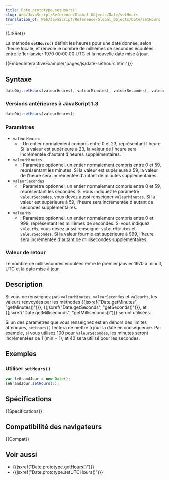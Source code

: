 ```yaml
---
title: Date.prototype.setHours()
slug: Web/JavaScript/Reference/Global_Objects/Date/setHours
translation_of: Web/JavaScript/Reference/Global_Objects/Date/setHours
---
```


{{JSRef}}

La méthode **`setHours()`** définit les heures pour une date donnée, selon l'heure locale, et renvoie le nombre de millièmes de secondes écoulées entre le 1er janvier 1970 00:00:00 UTC et la nouvelle date mise à jour.

{{EmbedInteractiveExample("pages/js/date-sethours.html")}}

## Syntaxe

```js
dateObj.setHours(valeurHeures[, valeurMinutes[, valeurSecondes[, valeurMs]]])
```

### Versions antérieures à JavaScript 1.3

```js
dateObj.setHours(valeurHeures);
```

### Paramètres

- `valeurHeures`
  - : Un entier normalement compris entre 0 et 23, représentant l'heure. Si la valeur est supérieure à 23, la valeur de l'heure sera incrémentée d'autant d'heures supplémentaires.
- `valeurMinutes`
  - : Paramètre optionnel, un entier normalement compris entre 0 et 59, représentant les minutes. Si la valeur est supérieure à 59, la valeur de l'heure sera incrémentée d'autant de minutes supplémentaires.
- `valeurSecondes`
  - : Paramètre optionnel, un entier normalement compris entre 0 et 59, représentant les secondes. Si vous indiquez le paramètre `valeurSecondes`, vous devez aussi renseigner `valeurMinutes`. Si la valeur est supérieure à 59, l'heure sera incrémentée d'autant de secondes supplémentaires.
- `valeurMs`
  - : Paramètre optionnel, un entier normalement compris entre 0 et 999, représentant les millièmes de secondes. Si vous indiquez `valeurMs`, vous devez aussi renseigner `valeurMinutes` et `valeurSecondes`. Si la valeur fournie est supérieure à 999, l'heure sera incrémentée d'autant de millisecondes supplémentaires.

### Valeur de retour

Le nombre de millisecondes écoulées entre le premier janvier 1970 à minuit, UTC et la date mise à jour.

## Description

Si vous ne renseignez pas `valeurMinutes`, `valeurSecondes` et `valeurMs`, les valeurs renvoyées par les méthodes {{jsxref("Date.getMinutes", "getMinutes()")}}, {{jsxref("Date.getSeconds", "getSeconds()")}}, et {{jsxref("Date.getMilliseconds", "getMilliseconds()")}} seront utilisées.

Si un des paramètres que vous renseignez est en dehors des limites attendues, `setHours()` tentera de mettre à jour la date en conséquence. Par exemple, si vous utilisez 100 pour `valeurSecondes`, les minutes seront incrémentées de 1 (min + 1), et 40 sera utilisé pour les secondes.

## Exemples

### Utiliser `setHours()`

```js
var leGrandJour = new Date();
leGrandJour.setHours(7);
```

## Spécifications

{{Specifications}}

## Compatibilité des navigateurs

{{Compat}}

## Voir aussi

- {{jsxref("Date.prototype.getHours()")}}
- {{jsxref("Date.prototype.setUTCHours()")}}
